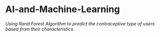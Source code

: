 # AI-and-Machine-Learning
###### Using Rand Forest Algorithm to predict the contraceptive type of users based from their characteristics. 

